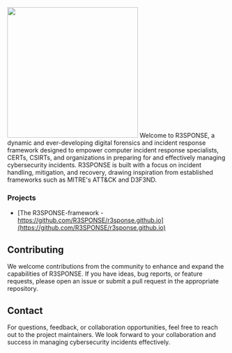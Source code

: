
<img src='https://github.com/R3SPONSE/r3sponse.github.io/blob/main/img/shared/R3SPONSE-DFIR-logo-color-no-bg.svg?raw=true' width='300'>
Welcome to R3SPONSE, a dynamic and ever-developing digital forensics and incident response framework designed to empower computer incident response specialists, CERTs, CSIRTs, and organizations in preparing for and effectively managing cybersecurity incidents. R3SPONSE is built with a focus on incident handling, mitigation, and recovery, drawing inspiration from established frameworks such as MITRE's ATT&CK and D3F3ND.

### Projects
- [The R3SPONSE-framework - https://github.com/R3SPONSE/r3sponse.github.io](https://github.com/R3SPONSE/r3sponse.github.io)

## Contributing

We welcome contributions from the community to enhance and expand the capabilities of R3SPONSE. If you have ideas, bug reports, or feature requests, please open an issue or submit a pull request in the appropriate repository.

## Contact

For questions, feedback, or collaboration opportunities, feel free to reach out to the project maintainers. We look forward to your collaboration and success in managing cybersecurity incidents effectively.
